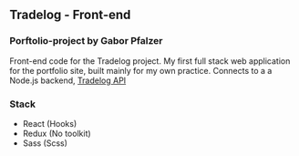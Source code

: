 ## Tradelog - Front-end
### Porftolio-project by Gabor Pfalzer

Front-end code for the Tradelog project. My first full stack web application for the portfolio site, built mainly for my own practice. Connects to a a Node.js backend, [Tradelog API](https://github.com/pfalzergbr/tradelog-api)

### Stack

- React (Hooks)
- Redux (No toolkit)
- Sass (Scss)


